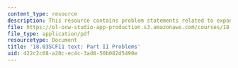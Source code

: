 ```yaml
---
content_type: resource
description: This resource contains problem statements related to exponential input.
file: https://ol-ocw-studio-app-production.s3.amazonaws.com/courses/18-03sc-differential-equations-fall-2011/422c2c08a20cec4c3ad850b082d5490e_MIT18_03SCF11_ps2_II_s8_9q.pdf
file_type: application/pdf
resourcetype: Document
title: '18.03SCF11 text: Part II Problems'
uid: 422c2c08-a20c-ec4c-3ad8-50b082d5490e
---
```

